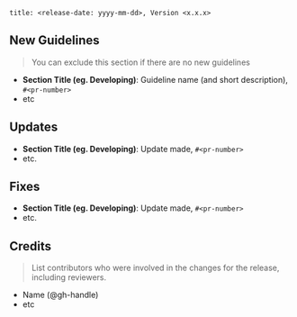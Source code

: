 `title: <release-date: yyyy-mm-dd>, Version <x.x.x>`

## New Guidelines

>You can exclude this section if there are no new guidelines

- **Section Title (eg. Developing)**: Guideline name (and short description), `#<pr-number>`
- etc

## Updates

- **Section Title (eg. Developing)**: Update made, `#<pr-number>`
- etc.

## Fixes

- **Section Title (eg. Developing)**: Update made, `#<pr-number>`
- etc.

## Credits

>List contributors who were involved in the changes for the release, including reviewers.

- Name (@gh-handle)
- etc
